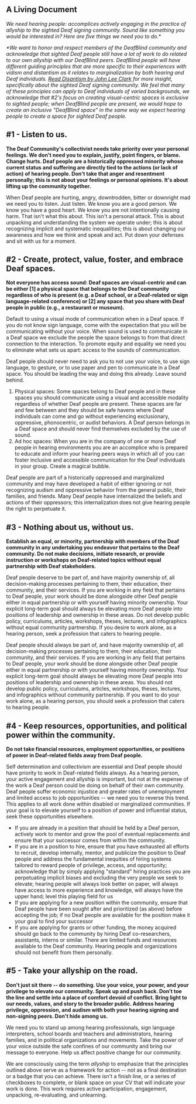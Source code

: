 ## A Living Document

**We need hearing people: accomplices actively engaging in the practice of allyship to the _sighted Deaf signing community_.*  Sound like something you would be interested in?   Here are five things we need you to do.**

*\*We want to honor and respect members of the DeafBlind community and acknowledge that sighted Deaf people still have a lot of work to do related to our own allyship with our DeafBlind peers. DeafBlind people will have different guiding principles that are more specific to their experiences with vidism and distantism as it relates to marginalization by both hearing and Deaf individuals. [Read Disantism by John Lee Clark](https://johnleeclark.tumblr.com/post/163762970913/distantism) for more insight, specifically about the sighted Deaf signing community.  We feel that many of these principles can apply to Deaf individuals of varied backgrounds, we acknowledge that #2's focus on creating visual-centric spaces is exclusive to sighted people; when DeafBlind people are present, we would hope to create an inclusive "DeafBlind space" in the same way we expect hearing people to create a space for sighted Deaf people.*

## #1 - Listen to us.  

**The Deaf Community's collectivist needs take priority over your personal feelings.  We don't need you to explain, justify, point fingers, or blame.  Change hurts.  Deaf people are a historically oppressed minority whose current status and suffering are directly tied to the actions (or lack of action) of hearing people.  Don't take that anger and resentment personally; this is not about your feelings or personal opinions.  It's about lifting up the community together.**

When Deaf people are hurting, angry, downtrodden, bitter or downright mad we need you to listen.  Just listen.  We know you are a good person.  We know you have a good heart.  We know you are not intentionally causing harm.  That isn't what this about.  This isn't a personal attack.  This is about unpacking and understanding the system we operate under; this is about recognizing implicit and systematic inequalities; this is about changing our awareness and how we think and speak and act.  Put down your defenses and sit with us for a moment.

## #2 - Create, protect, value, foster, and embrace Deaf spaces.  

**Not everyone has access sound: Deaf spaces are visual-centric and can be either [1] a physical space that belongs to the Deaf community regardless of who is present (e.g. a Deaf school, or a Deaf-related or sign language-related conference) or [2] any space that you share with Deaf people in public (e.g., a restaurant or museum).**

Default to using a visual mode of communication when in a Deaf space.  If you do not know sign language, come with the expectation that you will be communicating without your voice.  When sound is used to communicate in a Deaf space we exclude the people the space belongs to from that direct connection to the interaction.  To promote equity and equality we need you to eliminate what sets us apart: access to the sounds of communication.

Deaf people should never need to ask you to not use your voice, to use sign language, to gesture, or to use paper and pen to communicate in a Deaf space. You should be leading the way and doing this already.  Leave sound behind.

1. Physical spaces: Some spaces belong to Deaf people and in these spaces you should communicate using a visual and accessible modality regardless of whether Deaf people are present. These spaces are far and few between and they should be safe havens where Deaf individuals can come and go without experiencing exclusionary, oppressive, phonocentric, or audist behaviors.  A Deaf person belongs in a Deaf space and should never find themselves excluded by the use of sound.
2. Ad hoc spaces: When you are in the company of one or more Deaf people in hearing environments you are an accomplice who is prepared to educate and inform your hearing peers ways in which all of you can foster inclusive and accessible communication for the Deaf individuals in your group.  Create a magical bubble.  

Deaf people are part of a historically oppressed and marginalized community and may have developed a habit of either ignoring or not recognizing audism and oppressive behavior from the general public, their families, and friends. Many Deaf people have internalized the beliefs and actions of their oppressors; this internalization does not give hearing people the right to perpetuate it.

## #3 - Nothing about us, without us.
**Establish an equal, or minority, partnership with members of the Deaf community in any undertaking you endeavor that pertains to the Deaf community.  Do not make decisions, initiate research, or provide instruction or workshops on Deaf-related topics without equal partnership with Deaf stakeholders.**

Deaf people deserve to be part of, and have majority ownership of, all decision-making processes pertaining to them, their education, their community, and their services.  If you are working in any field that pertains to Deaf people, your work should be done alongside other Deaf people either in equal partnership or with yourself having minority ownership.  Your explicit long-term goal should always be elevating more Deaf people into positions of leadership and ownership in these areas.  Do not develop public policy, curriculums, articles, workshops, theses, lectures, and infographics without equal community partnership.  If you desire to work alone, as a hearing person, seek a profession that caters to hearing people.  

Deaf people should always be part of, and have majority ownership of, all decision-making processes pertaining to them, their education, their community, and their services.  If you are working in any field that pertains to Deaf people, your work should be done alongside other Deaf people either in equal partnership or with yourself having minority ownership.  Your explicit long-term goal should always be elevating more Deaf people into positions of leadership and ownership in these areas.  You should not develop public policy, curriculums, articles, workshops, theses, lectures, and infographics without community partnership.  If you want to do your work alone, as a hearing person, you should seek a profession that caters to hearing people.  

## #4 - Keep resources, opportunities, and political power within the community.  

**Do not take financial resources, employment opportunities, or positions of power in Deaf-related fields away from Deaf people.**

Self determination and collectivism are essential and Deaf people should have priority to work in Deaf-related fields always.  As a hearing person, your active engagement and allyship is important, but not at the expense of the work a Deaf person could be doing on behalf of their own community.  Deaf people suffer economic injustice and greater rates of unemployment and limited access to job opportunities -- we need you to reverse this trend.  This applies to all work done within disabled or marginalized communities.  If your goal is to elevate yourself to a position of power and influential status, seek these opportunities elsewhere.

* If you are already in a position that should be held by a Deaf person, actively work to mentor and grow the pool of eventual replacements and ensure that your successor comes from within the community.  
* If you are in a position to hire, ensure that you have exhausted all efforts to recruit, develop internally, mentor, and publicize the position to Deaf people and address the fundamental inequities of hiring systems tailored to reward people of privilege, access, and opportunity; acknowledge that by simply applying "standard" hiring practices you are perpetuating implicit biases and excluding the very people we seek to elevate; hearing people will always look better on paper, will always have access to more experience and knowledge, will always have the upper hand; level this playing field for us
* If you are applying for a new position within the community, ensure that Deaf people have been sought after and prioritized (as above) before accepting the job; if no Deaf people are available for the position make it your goal to find your successor
* If you are applying for grants or other funding, the money acquired should go back to the community by hiring Deaf co-researchers, assistants, interns or similar. There are limited funds and resources available to the Deaf community. Hearing people and organizations should not benefit from them personally.

## #5 - Take your allyship on the road.  
**Don't just sit there -- do something.  Use your voice, your power, and your privilege to elevate our community. Speak up and push back. Don’t toe the line and settle into a place of comfort devoid of conflict. Bring light to our needs, values, and story to the broader public.  Address hearing privilege, oppression, and audism with both your hearing signing and non-signing peers.  Don't hide among us.**  

We need you to stand up among hearing professionals, sign language interpreters, school boards and teachers and administrators, hearing families, and in political organizations and movements.  Take the power of your voice outside the safe confines of our community and bring our message to everyone. Help us affect positive change for our community.

We are consciously using the term _allyship_ to emphasize that the principles outlined above serve as a framework for action -- not as a final destination or a badge that you can achieve.  There isn't a finish line, or a series of checkboxes to complete, or blank space on your CV that will indicate your work is done.  This work requires active participation, engagement, unpacking, re-evaluating, and unlearning.    
